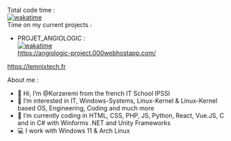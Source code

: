 Total code time :  
[![wakatime](https://wakatime.com/badge/user/bd983427-c491-4a42-8cb8-c95de187e70a.svg)](https://wakatime.com/@bd983427-c491-4a42-8cb8-c95de187e70a)  
Time on my current projects :
- PROJET_ANGIOLOGIC :  
[![wakatime](https://wakatime.com/badge/github/Korzeremi/AngioLogic.svg)](https://wakatime.com/badge/github/Korzeremi/AngioLogic)  
https://angiologic-project.000webhostapp.com/

https://lemnixtech.fr

About me :  
- 👋 Hi, I’m @Korzeremi from the french IT School IPSSI
- 👀 I’m interested in IT, Windows-Systems, Linux-Kernel & Linux-Kernel based OS, Engineering, Coding and much more
- 🌱 I’m currently coding in HTML, CSS, PHP, JS, Python, React, Vue.JS, C and in C# with Winforms .NET and Unity Frameworks
- 💻 I work with Windows 11 & Arch Linux
